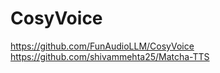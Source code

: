 # CosyVoice

<https://github.com/FunAudioLLM/CosyVoice>
<https://github.com/shivammehta25/Matcha-TTS>
